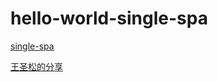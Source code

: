 # hello-world-single-spa

[single-spa](https://zh-hans.single-spa.js.org/)

[王圣松的分享](https://juejin.im/post/5dfd8a0c6fb9a0165f490004)
